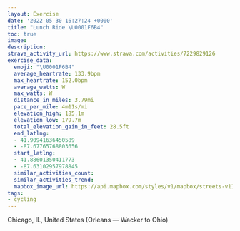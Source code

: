```yaml
---
layout: Exercise
date: '2022-05-30 16:27:24 +0000'
title: "Lunch Ride \U0001F6B4"
toc: true
image:
description:
strava_activity_url: https://www.strava.com/activities/7229829126
exercise_data:
  emoji: "\U0001F6B4"
  average_heartrate: 133.9bpm
  max_heartrate: 152.0bpm
  average_watts: W
  max_watts: W
  distance_in_miles: 3.79mi
  pace_per_mile: 4m11s/mi
  elevation_high: 185.1m
  elevation_low: 179.7m
  total_elevation_gain_in_feet: 28.5ft
  end_latlng:
  - 41.90941636450589
  - -87.67765768803656
  start_latlng:
  - 41.88601350411773
  - -87.63102957978845
  similar_activities_count:
  similar_activities_trend:
  mapbox_image_url: https://api.mapbox.com/styles/v1/mapbox/streets-v11/static/path-5+787af2-1.0(qzs~F%7ClzuOcA%40%7B%40DGDINQBMJOTCLEn%40%40lADbAAbMGbBQp%40QZUXiBzAcCbB%7B%40%5Ek%40J%7D%40%40kIFgKByHLkBFgEDs%40%3Fe%40G%7DAL%7DCDgA%3FyADoA%40uNVgFFoAAyBNUHGJG%5C%40dBCdB%3FxC%40r%40J%60C%40nABbOLf%5DFlHBtMHnIAhFHvI%40jEG%60FHdIK~CD~%40LnJFfLE%60EI%5CKT_BvCgBjDwR%60%5EgFbJkDtGkBbDRJHPJFtBFF%40HFBH%3FH%3FA),pin-s-s+e5b22e(-87.63103,41.88601),pin-s-f+89ae00(-87.67766000000002,41.90940999999999)/auto/800x800?access_token=pk.eyJ1Ijoiam9zaGJlY2ttYW4iLCJhIjoiY205eWR2aDd1MWZ6djJrbXc4a3M0bWZleiJ9.XiG9OWkNcZk2QzjJbxLB4A
tags:
- cycling
---
```




Chicago, IL, United States (Orleans — Wacker to Ohio)
